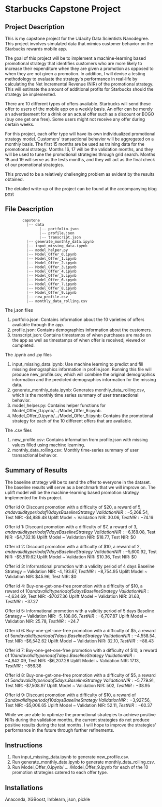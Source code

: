 # Starbucks Capstone Project

## Project Description
This is my capstone project for the Udacity Data Scientists Nanodegree. This project involves simulated data that mimics customer behavior on the Starbucks rewards mobile app. 

The goal of this project will be to implement a machine-learning based promotional strategy that identifies customers who are more likely to increase their expenditure when they are given a promotion as opposed to when they are not given a promotion. In addition, I will devise a testing methodology to evaluate the strategy's performance in real-life by calculating the Net Incremental Revenue (NIR) of the promotional strategy. This will estimate the amount of additional profits for Starbucks should the strategy be implemented.

There are 10 different types of offers available. Starbucks will send these offer to users of the mobile app on a weekly basis. An offer can be merely an advertisement for a drink or an actual offer such as a discount or BOGO (buy one get one free). Some users might not receive any offer during certain weeks.

For this project, each offer type will have its own individualized promotional strategy model. Customers' transactional behavior will be aggregated on a monthly basis. The first 15 months are be used as training data for the promotional strategy. Months 16, 17 will be the validation months, and they will be used to tune the promotional strategies through grid search. Months 18 and 19 will serve as the tests months, and they will act as the final check of our promotional strategies.

This proved to be a relatively challenging problem as evident by the results obtained.

The detailed write-up of the project can be found at the accompanying blog [post](https://medium.com/@joshxinjielee/designing-and-testing-a-promotion-strategy-for-starbucks-2f25ec9ae00c)

## File Description
~~~~~~~
        capstone
          |-- data
                |-- portfolio.json
                |-- profile.json
                |-- transcript.json
          |-- generate_monthly_data.ipynb
          |-- input_missing_data.ipynb
          |-- model_helper.py
          |-- Model_Offer_0.ipynb
          |-- Model_Offer_1.ipynb
          |-- Model_Offer_2.ipynb
          |-- Model_Offer_3.ipynb
          |-- Model_Offer_4.ipynb
          |-- Model_Offer_5.ipynb
          |-- Model_Offer_6.ipynb
          |-- Model_Offer_7.ipynb
          |-- Model_Offer_8.ipynb
          |-- Model_Offer_9.ipynb
          |-- new_profile.csv
          |-- monthly_data_rolling.csv
~~~~~~~
The j.son files
1. portfolio.json: Contains information about the 10 varieties of offers available through the app.
2. profile.json: Contains demographics information about the customers.
3. transcript.json: Contains timestamps of when purchases are made on the app as well as timestamps of when offer is received, viewed or completed.

The .ipynb and .py files
1. input_missing_data.ipynb: Use machine learning to predict and fill missing demographics information in profile.json. Running this file will produce new_profile.csv, which will combine the original demographics information and the predicted demographics information for the missing data.
2. generate_monthly_data.ipynb: Generates monthly_data_rolling.csv, which is the monthly time series summary of user transactional behavior.
3. model_helper.py: Contains helper functions for Model_Offer_0.ipynb/.../Model_Offer_9.ipynb.
4. Model_Offer_0.ipynb/.../Model_Offer_9.ipynb: Contains the promotional strategy for each of the 10 different offers that are available.

The .csv files
1. new_profile.csv: Contains information from profile.json with missing values filled using machine learning.
2. monthly_data_rolling.csv: Monthly time-series summary of user transactional behavior.

## Summary of Results
The baseline strategy will be to send the offer to everyone in the dataset. The baseline results will serve as a benchmark that we will improve on. The uplift model will be the machine-learning based promotion strategy implemented for this project.

Offer id 0: Discount promotion with a difficulty of $20, a reward of $5, and a validity period of 10 days
Baseline Strategy ~ Validation NIR: -$5,268.54, Test NIR: -$4,889.48
Uplift Model ~ Validation NIR: $30.06, Test NIR: -$74.16

Offer id 1: Discount promotion with a difficulty of $7, a reward of $3, and a validity period of 7 days
Baseline Strategy ~ Validation NIR: -$6,168.08, Test NIR: -$4,732.18
Uplift Model ~ Validation NIR: $18.77, Test NIR: $0

Offer id 2: Discount promotion with a difficulty of $10, a reward of $2, and a validity period of 7 days
Baseline Strategy ~ Validation NIR: -$5,600.92, Test NIR: -$5,519.62
Uplift Model ~ Validation NIR: $10.36, Test NIR: $0

Offer id 3: Informational promotion with a validity period of 4 days
Baseline Strategy ~ Validation NIR: -$4,193.67, Test NIR: -$8,754.95
Uplift Model ~ Validation NIR: $45.96, Test NIR: $0

Offer id 4: Buy-one-get-one-free promotion with a difficulty of $10, a reward of $10 and a validity period of 5 days
Baseline Strategy ~ Validation NIR: -$4,634.69, Test NIR: -$7027.36
Uplift Model ~ Validation NIR: $31.63, Test NIR: -$37.27

Offer id 5: Informational promotion with a validity period of 5 days
Baseline Strategy ~ Validation NIR: -$5,188.06, Test NIR: -$6,707.87
Uplift Model ~ Validation NIR: $25.78, Test NIR: -$24.7

Offer id 6: Buy-one-get-one-free promotion with a difficulty of $5, a reward of $5 and a validity period of 7 days.
Baseline Strategy ~ Validation NIR: -$4,558.54, Test NIR: -$6,542.62
Uplift Model ~ Validation NIR: $32.10, Test NIR: -$88.43

Offer id 7: Buy-one-get-one-free promotion with a difficulty of $10, a reward of $10 and a validity period of 7 days.
Baseline Strategy ~ Validation NIR: -$4,842.09, Test NIR: -$6,207.28
Uplift Model ~ Validation NIR: $17.13, Test NIR: -$856.38

Offer id 8: Buy-one-get-one-free promotion with a difficulty of $5, a reward of $5and a validity period of 5 days.
Baseline Strategy ~ Validation NIR: -$5,779.91, Test NIR: -$7,508.97
Uplift Model ~ Validation NIR: $502, Test NIR: -$38.95

Offer id 9: Discount promotion with a difficulty of $10, a reward of $2 and a validity period of 10 days
Baseline Strategy ~ Validation NIR: -$3,927.56, Test NIR: -$5,006.65
Uplift Model ~ Validation NIR: $52.11, Test NIR: -$60.37

While we are able to optimize the promotional strategies to achieve positive NIRs during the validation months, the current strategies do not produce positive results during the test months. I will hope to improve the strategies' performance in the future through further refinements.

## Instructions
1. Run input_missing_data.ipynb to generate new_profile.csv.
2. Run generate_monthly_data.ipynb to generate monthly_data_rolling.csv.
2. Run Model_Offer_0.ipynb/ ... /Model_Offer_9.ipynb for each of the 10 promotion strategies catered to each offer type.

## Installations
Anaconda, XGBoost, Imblearn, json, pickle
